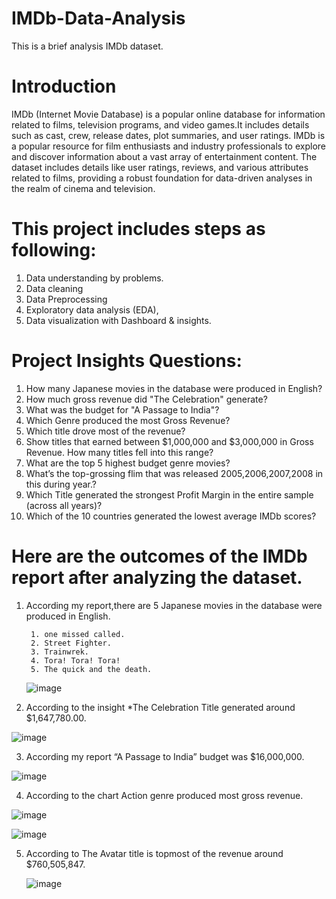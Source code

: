 # IMDb-Data-Analysis
This is a brief analysis IMDb dataset.
# Introduction
IMDb (Internet Movie Database) is a popular online database for information related to films, television programs, and video games.It includes details such as cast, crew, release dates, plot summaries, and user ratings. IMDb is a popular resource for film enthusiasts and industry professionals to explore and discover information about a vast array of entertainment content. The dataset includes details like user ratings, reviews, and various attributes related to films, providing a robust foundation for data-driven analyses in the realm of cinema and television.
# This project includes steps as following:
1. Data understanding by problems.
2. Data cleaning
3. Data Preprocessing
4. Exploratory data analysis (EDA),
5. Data visualization with Dashboard & insights.
# Project Insights Questions:
1. How many Japanese movies in the database were produced in English?
2. How much gross revenue did "The Celebration" generate?
3. What was the budget for "A Passage to India"?
4. Which Genre produced the most Gross Revenue?
5. Which title drove most of the revenue?
6. Show titles that earned between $1,000,000 and $3,000,000 in Gross Revenue. How many titles 
   fell into this range?
7. What are the top 5 highest budget genre movies?			
8. What’s the top-grossing flim that was released 2005,2006,2007,2008 in this during year.?
9. Which Title generated the strongest Profit Margin in the entire sample (across all years)?
10. Which of the 10 countries generated the lowest average IMDb scores?
# Here are the outcomes of the IMDb report after analyzing the dataset.

1. According my report,there are 5 Japanese movies in the database were produced in English.
   
        1. one missed called.
        2. Street Fighter.
        3. Trainwrek.
        4. Tora! Tora! Tora!	
        5. The quick and the death.
   ![image](https://github.com/PRITYDAS/IMDb-Data-Analysis/assets/157217721/149dca77-7a5d-48c9-b5b9-aced5092ba3a)

2. According to the insight *The Celebration Title generated around $1,647,780.00.
   
![image](https://github.com/PRITYDAS/IMDb-Data-Analysis/assets/157217721/59e56ce3-530a-4b04-8c3e-d609ad12e93a)

3.  According my report “A Passage to India” budget was $16,000,000.

   ![image](https://github.com/PRITYDAS/IMDb-Data-Analysis/assets/157217721/b571a898-7fe7-488b-b4f9-c95351dd523f)

4. According to the chart  Action genre produced most gross revenue.

   	
![image](https://github.com/PRITYDAS/IMDb-Data-Analysis/assets/157217721/129b85b3-06ec-4ffc-8c90-dcaec9ffb2ef)

![image](https://github.com/PRITYDAS/IMDb-Data-Analysis/assets/157217721/908104f0-9ff3-4a10-9eb0-157b2471ee94)

5. According to The Avatar title is topmost of the revenue around $760,505,847.

   ![image](https://github.com/PRITYDAS/IMDb-Data-Analysis/assets/157217721/860afa7c-1195-4d6b-8f96-53633bf272ec)








   


   

